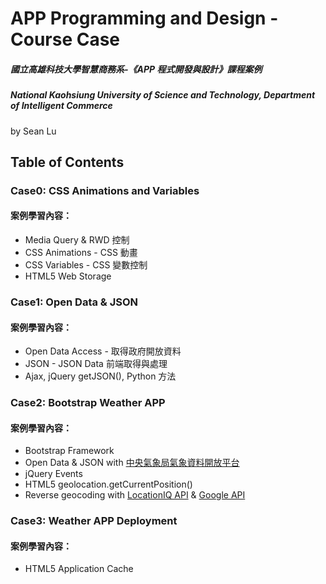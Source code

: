 ﻿# APP Programming and Design - Course Case
##### 國立高雄科技大學智慧商務系-《APP 程式開發與設計》課程案例
##### National Kaohsiung University of Science and Technology, Department of Intelligent Commerce
by Sean Lu
## Table of Contents
### Case0: CSS Animations and Variables
#### 案例學習內容：
* Media Query & RWD 控制
* CSS Animations - CSS 動畫
* CSS Variables - CSS 變數控制
* HTML5 Web Storage

### Case1: Open Data & JSON
#### 案例學習內容：
* Open Data Access - 取得政府開放資料
* JSON - JSON Data 前端取得與處理
* Ajax, jQuery getJSON(), Python 方法

### Case2: Bootstrap Weather APP
#### 案例學習內容：
* Bootstrap Framework
* Open Data & JSON with [中央氣象局氣象資料開放平台](https://opendata.cwb.gov.tw/index)
* jQuery Events
* HTML5 geolocation.getCurrentPosition()
* Reverse geocoding with [LocationIQ API](https://locationiq.com/) & [Google API](https://developers.google.com/maps/documentation/geocoding/intro)

### Case3: Weather APP Deployment
#### 案例學習內容：
* HTML5 Application Cache
